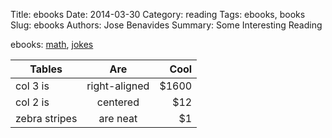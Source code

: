 Title: ebooks
Date: 2014-03-30 
Category: reading
Tags: ebooks, books
Slug: ebooks
Authors: Jose Benavides
Summary: Some Interesting Reading 

ebooks: [math]({static}/static/ebook_math/16713-h.htm), [jokes]({static}/static/ebook_jokes/21084-h.htm)  

| Tables        | Are           | Cool  | 
| ------------- |:-------------:| -----:|
| col 3 is      | right-aligned | $1600 |
| col 2 is      | centered      |   $12 |
| zebra stripes | are neat      |    $1 |


